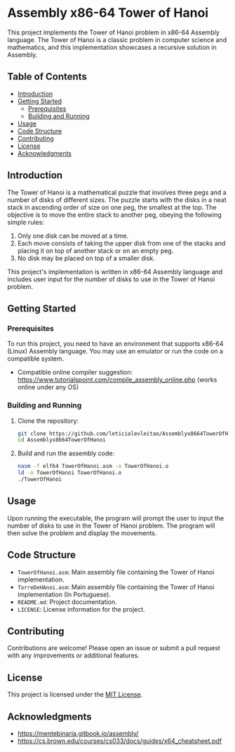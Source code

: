 # Assembly x86-64 Tower of Hanoi

This project implements the Tower of Hanoi problem in x86-64 Assembly language. The Tower of Hanoi is a classic problem in computer science and mathematics, and this implementation showcases a recursive solution in Assembly.

## Table of Contents
- [Introduction](#introduction)
- [Getting Started](#getting-started)
  - [Prerequisites](#prerequisites)
  - [Building and Running](#building-and-running)
- [Usage](#usage)
- [Code Structure](#code-structure)
- [Contributing](#contributing)
- [License](#license)
- [Acknowledgments](#acknowledgments)

## Introduction

The Tower of Hanoi is a mathematical puzzle that involves three pegs and a number of disks of different sizes. The puzzle starts with the disks in a neat stack in ascending order of size on one peg, the smallest at the top. The objective is to move the entire stack to another peg, obeying the following simple rules:

1. Only one disk can be moved at a time.
2. Each move consists of taking the upper disk from one of the stacks and placing it on top of another stack or on an empty peg.
3. No disk may be placed on top of a smaller disk.

This project's implementation is written in x86-64 Assembly language and includes user input for the number of disks to use in the Tower of Hanoi problem.

## Getting Started

### Prerequisites

To run this project, you need to have an environment that supports x86-64 (Linux) Assembly language. You may use an emulator or run the code on a compatible system.
- Compatible online compiler suggestion: https://www.tutorialspoint.com/compile_assembly_online.php (works online under any OS)

### Building and Running

1. Clone the repository:

    ```bash
    git clone https://github.com/leticialevleitao/Assemblyx8664TowerOfHanoi.git
    cd Assemblyx8664TowerOfHanoi
    ```

2. Build and run the assembly code:

    ```bash
    nasm -f elf64 TowerOfHanoi.asm -o TowerOfHanoi.o
    ld -o TowerOfHanoi TowerOfHanoi.o
    ./TowerOfHanoi
    ```

## Usage

Upon running the executable, the program will prompt the user to input the number of disks to use in the Tower of Hanoi problem. The program will then solve the problem and display the movements.

## Code Structure

- `TowerOfHanoi.asm`: Main assembly file containing the Tower of Hanoi implementation.
- `TorreDeHAnoi.asm`: Main assembly file containing the Tower of Hanoi implementation (In Portuguese).
- `README.md`: Project documentation.
- `LICENSE`: License information for the project.

## Contributing

Contributions are welcome! Please open an issue or submit a pull request with any improvements or additional features.

## License

This project is licensed under the [MIT License](https://en.wikipedia.org/wiki/MIT_License).

## Acknowledgments

- https://mentebinaria.gitbook.io/assembly/
- https://cs.brown.edu/courses/cs033/docs/guides/x64_cheatsheet.pdf

